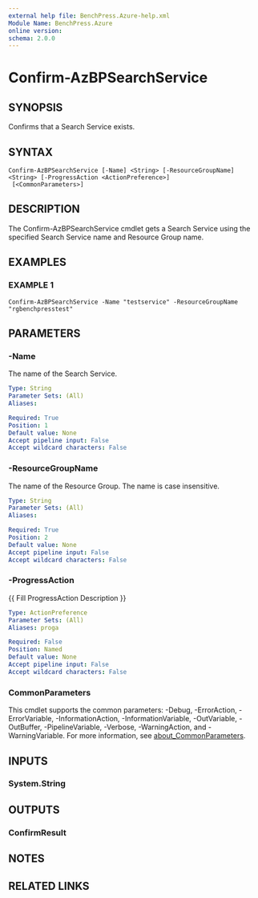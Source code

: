 ```yaml
---
external help file: BenchPress.Azure-help.xml
Module Name: BenchPress.Azure
online version:
schema: 2.0.0
---
```


# Confirm-AzBPSearchService

## SYNOPSIS
Confirms that a Search Service exists.

## SYNTAX

```
Confirm-AzBPSearchService [-Name] <String> [-ResourceGroupName] <String> [-ProgressAction <ActionPreference>]
 [<CommonParameters>]
```

## DESCRIPTION
The Confirm-AzBPSearchService cmdlet gets a Search Service using the specified Search Service name and Resource Group name.

## EXAMPLES

### EXAMPLE 1
```
Confirm-AzBPSearchService -Name "testservice" -ResourceGroupName "rgbenchpresstest"
```

## PARAMETERS

### -Name
The name of the Search Service.

```yaml
Type: String
Parameter Sets: (All)
Aliases:

Required: True
Position: 1
Default value: None
Accept pipeline input: False
Accept wildcard characters: False
```

### -ResourceGroupName
The name of the Resource Group.
The name is case insensitive.

```yaml
Type: String
Parameter Sets: (All)
Aliases:

Required: True
Position: 2
Default value: None
Accept pipeline input: False
Accept wildcard characters: False
```

### -ProgressAction
{{ Fill ProgressAction Description }}

```yaml
Type: ActionPreference
Parameter Sets: (All)
Aliases: proga

Required: False
Position: Named
Default value: None
Accept pipeline input: False
Accept wildcard characters: False
```

### CommonParameters
This cmdlet supports the common parameters: -Debug, -ErrorAction, -ErrorVariable, -InformationAction, -InformationVariable, -OutVariable, -OutBuffer, -PipelineVariable, -Verbose, -WarningAction, and -WarningVariable. For more information, see [about_CommonParameters](http://go.microsoft.com/fwlink/?LinkID=113216).

## INPUTS

### System.String
## OUTPUTS

### ConfirmResult
## NOTES

## RELATED LINKS
